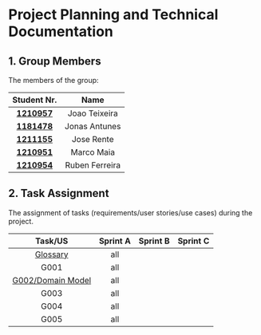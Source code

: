 # Project Planning and Technical Documentation

## 1. Group Members

The members of the group:

|           Student Nr.            |      Name      |
| :------------------------------: | :------------: |
| **[1210957](1210957/readme.md)** | Joao Teixeira  |
| **[1181478](1181478/readme.md)** | Jonas Antunes  |
| **[1211155](1211155/readme.md)** |   Jose Rente   |
| **[1210951](1210951/readme.md)** |   Marco Maia   |
| **[1210954](1210954/readme.md)** | Ruben Ferreira |

## 2. Task Assignment

The assignment of tasks (requirements/user stories/use cases) during the project.

|                    Task/US                     | Sprint A | Sprint B | Sprint C |
| :--------------------------------------------: | :------: | :------: | :------: |
|        [Glossary](us_g002/Glossary.md)         |   all    |          |          |
|                      G001                      |   all    |          |          |
| [G002/Domain Model](us_g002/domain-model.puml) |   all    |          |          |
|                      G003                      |   all    |          |          |
|                      G004                      |   all    |          |          |
|                      G005                      |   all    |          |          |
